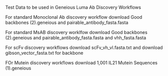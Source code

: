 Test Data to be used 
in Geneious Luma Ab Discovery Workflows

For standard Monoclonal Ab discovery workflow download Good backbones (2).geneious and pairable_antibody_fasta.fasta

For standard MsAB discovery worklfow download Good backbones (2).geneious and pairable_antibody_fasta.fasta and vhh_fasta.fasta

For scFv discovery workflows download scFv_vh_vl.fasta.txt and download gibson_vector_fasta.txt for backbone

FOr Mutein discovery workflows download 1,001 IL21 Mutein Sequences (1).geneious
